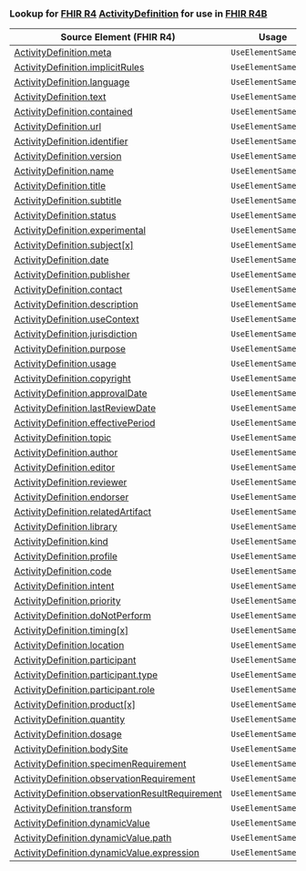 ### Lookup for [FHIR R4](https://hl7.org/fhir/R4/) [ActivityDefinition](https://hl7.org/fhir/R4/ActivityDefinition.html) for use in [FHIR R4B](https://hl7.org/fhir/R4B/)

| Source Element (FHIR R4) | Usage | Target |
| -------------- | ----- | ------ |
| [ActivityDefinition.meta](https://hl7.org/fhir/R4/ActivityDefinition.html#resource) | `UseElementSameName` | [ActivityDefinition.meta](https://hl7.org/fhir/R4B/ActivityDefinition.html#resource) |
| [ActivityDefinition.implicitRules](https://hl7.org/fhir/R4/ActivityDefinition.html#resource) | `UseElementSameName` | [ActivityDefinition.implicitRules](https://hl7.org/fhir/R4B/ActivityDefinition.html#resource) |
| [ActivityDefinition.language](https://hl7.org/fhir/R4/ActivityDefinition.html#resource) | `UseElementSameName` | [ActivityDefinition.language](https://hl7.org/fhir/R4B/ActivityDefinition.html#resource) |
| [ActivityDefinition.text](https://hl7.org/fhir/R4/ActivityDefinition.html#resource) | `UseElementSameName` | [ActivityDefinition.text](https://hl7.org/fhir/R4B/ActivityDefinition.html#resource) |
| [ActivityDefinition.contained](https://hl7.org/fhir/R4/ActivityDefinition.html#resource) | `UseElementSameName` | [ActivityDefinition.contained](https://hl7.org/fhir/R4B/ActivityDefinition.html#resource) |
| [ActivityDefinition.url](https://hl7.org/fhir/R4/ActivityDefinition.html#resource) | `UseElementSameName` | [ActivityDefinition.url](https://hl7.org/fhir/R4B/ActivityDefinition.html#resource) |
| [ActivityDefinition.identifier](https://hl7.org/fhir/R4/ActivityDefinition.html#resource) | `UseElementSameName` | [ActivityDefinition.identifier](https://hl7.org/fhir/R4B/ActivityDefinition.html#resource) |
| [ActivityDefinition.version](https://hl7.org/fhir/R4/ActivityDefinition.html#resource) | `UseElementSameName` | [ActivityDefinition.version](https://hl7.org/fhir/R4B/ActivityDefinition.html#resource) |
| [ActivityDefinition.name](https://hl7.org/fhir/R4/ActivityDefinition.html#resource) | `UseElementSameName` | [ActivityDefinition.name](https://hl7.org/fhir/R4B/ActivityDefinition.html#resource) |
| [ActivityDefinition.title](https://hl7.org/fhir/R4/ActivityDefinition.html#resource) | `UseElementSameName` | [ActivityDefinition.title](https://hl7.org/fhir/R4B/ActivityDefinition.html#resource) |
| [ActivityDefinition.subtitle](https://hl7.org/fhir/R4/ActivityDefinition.html#resource) | `UseElementSameName` | [ActivityDefinition.subtitle](https://hl7.org/fhir/R4B/ActivityDefinition.html#resource) |
| [ActivityDefinition.status](https://hl7.org/fhir/R4/ActivityDefinition.html#resource) | `UseElementSameName` | [ActivityDefinition.status](https://hl7.org/fhir/R4B/ActivityDefinition.html#resource) |
| [ActivityDefinition.experimental](https://hl7.org/fhir/R4/ActivityDefinition.html#resource) | `UseElementSameName` | [ActivityDefinition.experimental](https://hl7.org/fhir/R4B/ActivityDefinition.html#resource) |
| [ActivityDefinition.subject[x]](https://hl7.org/fhir/R4/ActivityDefinition.html#resource) | `UseElementSameName` | [ActivityDefinition.subject[x]](https://hl7.org/fhir/R4B/ActivityDefinition.html#resource) |
| [ActivityDefinition.date](https://hl7.org/fhir/R4/ActivityDefinition.html#resource) | `UseElementSameName` | [ActivityDefinition.date](https://hl7.org/fhir/R4B/ActivityDefinition.html#resource) |
| [ActivityDefinition.publisher](https://hl7.org/fhir/R4/ActivityDefinition.html#resource) | `UseElementSameName` | [ActivityDefinition.publisher](https://hl7.org/fhir/R4B/ActivityDefinition.html#resource) |
| [ActivityDefinition.contact](https://hl7.org/fhir/R4/ActivityDefinition.html#resource) | `UseElementSameName` | [ActivityDefinition.contact](https://hl7.org/fhir/R4B/ActivityDefinition.html#resource) |
| [ActivityDefinition.description](https://hl7.org/fhir/R4/ActivityDefinition.html#resource) | `UseElementSameName` | [ActivityDefinition.description](https://hl7.org/fhir/R4B/ActivityDefinition.html#resource) |
| [ActivityDefinition.useContext](https://hl7.org/fhir/R4/ActivityDefinition.html#resource) | `UseElementSameName` | [ActivityDefinition.useContext](https://hl7.org/fhir/R4B/ActivityDefinition.html#resource) |
| [ActivityDefinition.jurisdiction](https://hl7.org/fhir/R4/ActivityDefinition.html#resource) | `UseElementSameName` | [ActivityDefinition.jurisdiction](https://hl7.org/fhir/R4B/ActivityDefinition.html#resource) |
| [ActivityDefinition.purpose](https://hl7.org/fhir/R4/ActivityDefinition.html#resource) | `UseElementSameName` | [ActivityDefinition.purpose](https://hl7.org/fhir/R4B/ActivityDefinition.html#resource) |
| [ActivityDefinition.usage](https://hl7.org/fhir/R4/ActivityDefinition.html#resource) | `UseElementSameName` | [ActivityDefinition.usage](https://hl7.org/fhir/R4B/ActivityDefinition.html#resource) |
| [ActivityDefinition.copyright](https://hl7.org/fhir/R4/ActivityDefinition.html#resource) | `UseElementSameName` | [ActivityDefinition.copyright](https://hl7.org/fhir/R4B/ActivityDefinition.html#resource) |
| [ActivityDefinition.approvalDate](https://hl7.org/fhir/R4/ActivityDefinition.html#resource) | `UseElementSameName` | [ActivityDefinition.approvalDate](https://hl7.org/fhir/R4B/ActivityDefinition.html#resource) |
| [ActivityDefinition.lastReviewDate](https://hl7.org/fhir/R4/ActivityDefinition.html#resource) | `UseElementSameName` | [ActivityDefinition.lastReviewDate](https://hl7.org/fhir/R4B/ActivityDefinition.html#resource) |
| [ActivityDefinition.effectivePeriod](https://hl7.org/fhir/R4/ActivityDefinition.html#resource) | `UseElementSameName` | [ActivityDefinition.effectivePeriod](https://hl7.org/fhir/R4B/ActivityDefinition.html#resource) |
| [ActivityDefinition.topic](https://hl7.org/fhir/R4/ActivityDefinition.html#resource) | `UseElementSameName` | [ActivityDefinition.topic](https://hl7.org/fhir/R4B/ActivityDefinition.html#resource) |
| [ActivityDefinition.author](https://hl7.org/fhir/R4/ActivityDefinition.html#resource) | `UseElementSameName` | [ActivityDefinition.author](https://hl7.org/fhir/R4B/ActivityDefinition.html#resource) |
| [ActivityDefinition.editor](https://hl7.org/fhir/R4/ActivityDefinition.html#resource) | `UseElementSameName` | [ActivityDefinition.editor](https://hl7.org/fhir/R4B/ActivityDefinition.html#resource) |
| [ActivityDefinition.reviewer](https://hl7.org/fhir/R4/ActivityDefinition.html#resource) | `UseElementSameName` | [ActivityDefinition.reviewer](https://hl7.org/fhir/R4B/ActivityDefinition.html#resource) |
| [ActivityDefinition.endorser](https://hl7.org/fhir/R4/ActivityDefinition.html#resource) | `UseElementSameName` | [ActivityDefinition.endorser](https://hl7.org/fhir/R4B/ActivityDefinition.html#resource) |
| [ActivityDefinition.relatedArtifact](https://hl7.org/fhir/R4/ActivityDefinition.html#resource) | `UseElementSameName` | [ActivityDefinition.relatedArtifact](https://hl7.org/fhir/R4B/ActivityDefinition.html#resource) |
| [ActivityDefinition.library](https://hl7.org/fhir/R4/ActivityDefinition.html#resource) | `UseElementSameName` | [ActivityDefinition.library](https://hl7.org/fhir/R4B/ActivityDefinition.html#resource) |
| [ActivityDefinition.kind](https://hl7.org/fhir/R4/ActivityDefinition.html#resource) | `UseElementSameName` | [ActivityDefinition.kind](https://hl7.org/fhir/R4B/ActivityDefinition.html#resource) |
| [ActivityDefinition.profile](https://hl7.org/fhir/R4/ActivityDefinition.html#resource) | `UseElementSameName` | [ActivityDefinition.profile](https://hl7.org/fhir/R4B/ActivityDefinition.html#resource) |
| [ActivityDefinition.code](https://hl7.org/fhir/R4/ActivityDefinition.html#resource) | `UseElementSameName` | [ActivityDefinition.code](https://hl7.org/fhir/R4B/ActivityDefinition.html#resource) |
| [ActivityDefinition.intent](https://hl7.org/fhir/R4/ActivityDefinition.html#resource) | `UseElementSameName` | [ActivityDefinition.intent](https://hl7.org/fhir/R4B/ActivityDefinition.html#resource) |
| [ActivityDefinition.priority](https://hl7.org/fhir/R4/ActivityDefinition.html#resource) | `UseElementSameName` | [ActivityDefinition.priority](https://hl7.org/fhir/R4B/ActivityDefinition.html#resource) |
| [ActivityDefinition.doNotPerform](https://hl7.org/fhir/R4/ActivityDefinition.html#resource) | `UseElementSameName` | [ActivityDefinition.doNotPerform](https://hl7.org/fhir/R4B/ActivityDefinition.html#resource) |
| [ActivityDefinition.timing[x]](https://hl7.org/fhir/R4/ActivityDefinition.html#resource) | `UseElementSameName` | [ActivityDefinition.timing[x]](https://hl7.org/fhir/R4B/ActivityDefinition.html#resource) |
| [ActivityDefinition.location](https://hl7.org/fhir/R4/ActivityDefinition.html#resource) | `UseElementSameName` | [ActivityDefinition.location](https://hl7.org/fhir/R4B/ActivityDefinition.html#resource) |
| [ActivityDefinition.participant](https://hl7.org/fhir/R4/ActivityDefinition.html#resource) | `UseElementSameName` | [ActivityDefinition.participant](https://hl7.org/fhir/R4B/ActivityDefinition.html#resource) |
| [ActivityDefinition.participant.type](https://hl7.org/fhir/R4/ActivityDefinition.html#resource) | `UseElementSameName` | [ActivityDefinition.participant.type](https://hl7.org/fhir/R4B/ActivityDefinition.html#resource) |
| [ActivityDefinition.participant.role](https://hl7.org/fhir/R4/ActivityDefinition.html#resource) | `UseElementSameName` | [ActivityDefinition.participant.role](https://hl7.org/fhir/R4B/ActivityDefinition.html#resource) |
| [ActivityDefinition.product[x]](https://hl7.org/fhir/R4/ActivityDefinition.html#resource) | `UseElementSameName` | [ActivityDefinition.product[x]](https://hl7.org/fhir/R4B/ActivityDefinition.html#resource) |
| [ActivityDefinition.quantity](https://hl7.org/fhir/R4/ActivityDefinition.html#resource) | `UseElementSameName` | [ActivityDefinition.quantity](https://hl7.org/fhir/R4B/ActivityDefinition.html#resource) |
| [ActivityDefinition.dosage](https://hl7.org/fhir/R4/ActivityDefinition.html#resource) | `UseElementSameName` | [ActivityDefinition.dosage](https://hl7.org/fhir/R4B/ActivityDefinition.html#resource) |
| [ActivityDefinition.bodySite](https://hl7.org/fhir/R4/ActivityDefinition.html#resource) | `UseElementSameName` | [ActivityDefinition.bodySite](https://hl7.org/fhir/R4B/ActivityDefinition.html#resource) |
| [ActivityDefinition.specimenRequirement](https://hl7.org/fhir/R4/ActivityDefinition.html#resource) | `UseElementSameName` | [ActivityDefinition.specimenRequirement](https://hl7.org/fhir/R4B/ActivityDefinition.html#resource) |
| [ActivityDefinition.observationRequirement](https://hl7.org/fhir/R4/ActivityDefinition.html#resource) | `UseElementSameName` | [ActivityDefinition.observationRequirement](https://hl7.org/fhir/R4B/ActivityDefinition.html#resource) |
| [ActivityDefinition.observationResultRequirement](https://hl7.org/fhir/R4/ActivityDefinition.html#resource) | `UseElementSameName` | [ActivityDefinition.observationResultRequirement](https://hl7.org/fhir/R4B/ActivityDefinition.html#resource) |
| [ActivityDefinition.transform](https://hl7.org/fhir/R4/ActivityDefinition.html#resource) | `UseElementSameName` | [ActivityDefinition.transform](https://hl7.org/fhir/R4B/ActivityDefinition.html#resource) |
| [ActivityDefinition.dynamicValue](https://hl7.org/fhir/R4/ActivityDefinition.html#resource) | `UseElementSameName` | [ActivityDefinition.dynamicValue](https://hl7.org/fhir/R4B/ActivityDefinition.html#resource) |
| [ActivityDefinition.dynamicValue.path](https://hl7.org/fhir/R4/ActivityDefinition.html#resource) | `UseElementSameName` | [ActivityDefinition.dynamicValue.path](https://hl7.org/fhir/R4B/ActivityDefinition.html#resource) |
| [ActivityDefinition.dynamicValue.expression](https://hl7.org/fhir/R4/ActivityDefinition.html#resource) | `UseElementSameName` | [ActivityDefinition.dynamicValue.expression](https://hl7.org/fhir/R4B/ActivityDefinition.html#resource) |
